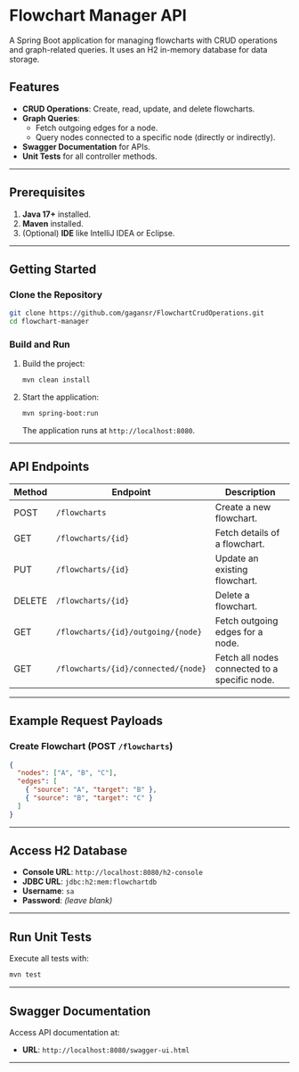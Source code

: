 # Flowchart Manager API

A Spring Boot application for managing flowcharts with CRUD operations and graph-related queries. It uses an H2 in-memory database for data storage.

## Features

- **CRUD Operations**: Create, read, update, and delete flowcharts.
- **Graph Queries**:
  - Fetch outgoing edges for a node.
  - Query nodes connected to a specific node (directly or indirectly).
- **Swagger Documentation** for APIs.
- **Unit Tests** for all controller methods.

---

## Prerequisites

1. **Java 17+** installed.
2. **Maven** installed.
3. (Optional) **IDE** like IntelliJ IDEA or Eclipse.

---

## Getting Started

### Clone the Repository

```bash
git clone https://github.com/gagansr/FlowchartCrudOperations.git
cd flowchart-manager
```

### Build and Run

1. Build the project:

   ```bash
   mvn clean install
   ```

2. Start the application:

   ```bash
   mvn spring-boot:run
   ```

   The application runs at `http://localhost:8080`.

---

## API Endpoints

| Method | Endpoint                              | Description                                      |
|--------|---------------------------------------|--------------------------------------------------|
| POST   | `/flowcharts`                         | Create a new flowchart.                         |
| GET    | `/flowcharts/{id}`                    | Fetch details of a flowchart.                   |
| PUT    | `/flowcharts/{id}`                    | Update an existing flowchart.                   |
| DELETE | `/flowcharts/{id}`                    | Delete a flowchart.                             |
| GET    | `/flowcharts/{id}/outgoing/{node}`    | Fetch outgoing edges for a node.                |
| GET    | `/flowcharts/{id}/connected/{node}`   | Fetch all nodes connected to a specific node.   |

---

## Example Request Payloads

### Create Flowchart (POST `/flowcharts`)
```json
{
  "nodes": ["A", "B", "C"],
  "edges": [
    { "source": "A", "target": "B" },
    { "source": "B", "target": "C" }
  ]
}
```

---

## Access H2 Database

- **Console URL**: `http://localhost:8080/h2-console`
- **JDBC URL**: `jdbc:h2:mem:flowchartdb`
- **Username**: `sa`  
- **Password**: *(leave blank)*

---

## Run Unit Tests

Execute all tests with:

```bash
mvn test
```

---

## Swagger Documentation

Access API documentation at:

- **URL**: `http://localhost:8080/swagger-ui.html`

---


